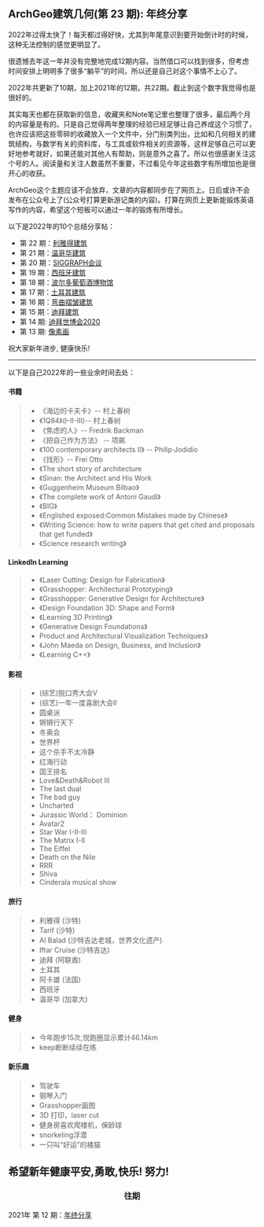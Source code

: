 ArchGeo建筑几何(第 23 期): 年终分享
------

2022年过得太快了！每天都过得好快，尤其到年尾意识到要开始倒计时的时候，这种无法控制的感觉更明显了。

很遗憾去年这一年并没有完整地完成12期内容。当然借口可以找到很多，但考虑时间安排上明明多了很多“躺平”的时间，所以还是自己对这个事情不上心了。

2022年共更新了10期，加上2021年的12期，共22期。截止到这个数字我觉得也是很好的。

其实每天也都在获取新的信息，收藏夹和Note笔记里也整理了很多，最后两个月的内容量是有的。只是自己觉得两年整理的经验已经足够让自己养成这个习惯了，也许应该把这些零碎的收藏放入一个文件中，分门别类列出，比如和几何相关的建筑结构，与数学有关的资料库，与工具或软件相关的资源等，这样足够自己可以更好地参考就好，如果还能对其他人有帮助，则是意外之喜了。所以也很感谢关注这个号的人。阅读量和关注人数虽然不重要，不过看见今年这些数字有所增加也是很开心的收获。

ArchGeo这个主题应该不会放弃，文章的内容都同步在了网页上。日后或许不会发布在公众号上了(公众号打算更新游记类的内容)。打算在网页上更新能锻炼英语写作的内容，希望这个短板可以通过一年的锻炼有所增长。

以下是2022年的10个总结分享帖：

- 第 22 期：[利雅得建筑](https://www.huiwang.me/blog/2022/issue22/)
- 第 21 期：[温哥华建筑](https://www.huiwang.me/blog/2022/issue21/)
- 第 20 期：[SIGGRAPH会议](https://www.huiwang.me/blog/2022/issue20/)
- 第 19 期：[西班牙建筑](https://www.huiwang.me/blog/2022/issue19/)
- 第 18 期：[波尔多葡萄酒博物馆](https://www.huiwang.me/blog/2022/issue18/)
- 第 17 期：[土耳其建筑](https://www.huiwang.me/blog/2022/issue17/)
- 第 16 期：[弯曲褶皱建筑](https://www.huiwang.me/blog/2022/issue16/)
- 第 15 期：[迪拜建筑](https://www.huiwang.me/blog/2022/issue15/)
- 第 14 期: [迪拜世博会2020](https://www.huiwang.me/blog/2022/issue14/)
- 第 13 期: [像素画](https://www.huiwang.me/blog/2022/issue13/)

祝大家新年进步, 健康快乐!

------

以下是自己2022年的一些业余时间去处：

#### 书籍
> - 《海边的卡夫卡》-- 村上春树
> - 《1Q84》(I-II-III)-- 村上春树
> - 《焦虑的人》-- Fredrik Backman
> - 《把自己作为方法》 -- 项飙
> - 《100 contemporary architects II》 --  Philip·Jodidio
> - 《找形》-- Frei Otto
> - 《The short story of architecture
> - 《Sinan: the Architect and His Work
> - 《Guggenheim Museum Bilbao》
> - 《The complete work of Antoni Gaudi》
> - 《BIG》
> - 《Englished exposed:Common Mistakes made by Chinese》
> - 《Writing Science: how to write papers that get cited and proposals that get funded》
> - 《Science research writing》

#### LinkedIn Learning
> - 《Laser Cutting: Design for Fabrication》
> - 《Grasshopper: Architectural Prototyping》
> - 《Grasshopper: Generative Design for Architecture》
> - 《Design Foundation 3D: Shape and Form》
> - 《Learning 3D Printing》
> - 《Generative Design Foundations》
> - Product and Architectural Visualization Techniques》
> - 《John Maeda on Design, Business, and Inclusion》
> - 《Learning C++》

 #### 影视
> - (综艺)脱口秀大会V
> - (综艺)一年一度喜剧大会II
> - 圆桌派
> - 锵锵行天下
> - 冬奥会
> - 世界杯
> - 这个杀手不太冷静
> - 红海行动
> - 国王排名
> - Love&Death&Robot III
> - The last dual
> - The bad guy
> - Uncharted
> - Jurassic World： Dominion
> - Avatar2
> - Star War I-II-III
> - The Matrix I-II
> - The Eiffel
> - Death on the Nile
> - RRR
> - Shiva
> - Cinderala musical show

#### 旅行
> - 利雅得 (沙特)
> - Tarif (沙特)
> - Al Balad (沙特吉达老城，世界文化遗产)
> - Iftar Cruise (沙特吉达)
> - 迪拜 (阿联酋)
> - 土耳其
> - 阿卡雄 (法国)
> - 西班牙
> - 温哥华 (加拿大)

#### 健身
> - 今年跑步15次,悦跑圈显示累计46.14km
> - keep断断续续在练

#### 新乐趣
> - 驾驶车
> - 钢琴入门
> - Grasshopper画图
> - 3D 打印，laser cut
> - 健身房喜欢爬楼机，保龄球
> - snorkeling浮潜
> - 一只叫“好运”的橘猫


希望新年健康平安,勇敢,快乐! 努力!
------

<center> <h3>往期</h3> </center>

2021年 第 12 期：[年终分享](https://www.huiwang.me/blog/2021/issue12/)